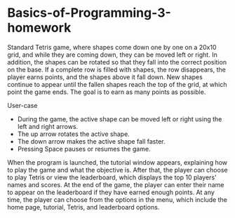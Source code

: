 # Basics-of-Programming-3-homework

Standard Tetris game, where shapes come down one by one on a 20x10 grid, and while they are coming down, they can be moved left or right. In addition, the shapes can be rotated so that they fall into the correct position on the base. If a complete row is filled with shapes, the row disappears, the player earns points, and the shapes above it fall down. New shapes continue to appear until the fallen shapes reach the top of the grid, at which point the game ends. The goal is to earn as many points as possible.

User-case

* During the game, the active shape can be moved left or right using the left and right arrows.
* The up arrow rotates the active shape.
* The down arrow makes the active shape fall faster.
* Pressing Space pauses or resumes the game.

When the program is launched, the tutorial window appears, explaining how to play the game and what the objective is. After that, the player can choose to play Tetris or view the leaderboard, which displays the top 10 players' names and scores. At the end of the game, the player can enter their name to appear on the leaderboard if they have earned enough points. At any time, the player can choose from the options in the menu, which include the home page, tutorial, Tetris, and leaderboard options.
